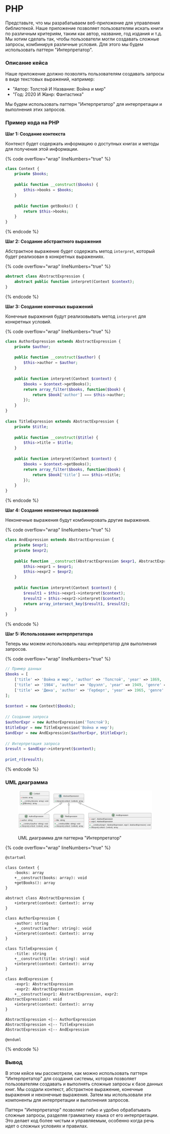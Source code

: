 # PHP

Представьте, что мы разрабатываем веб-приложение для управления библиотекой. Наше приложение позволяет пользователям искать книги по различным критериям, таким как автор, название, год издания и т.д. Мы хотим сделать так, чтобы пользователи могли создавать сложные запросы, комбинируя различные условия. Для этого мы будем использовать паттерн "Интерпретатор".

### **Описание кейса**

Наше приложение должно позволять пользователям создавать запросы в виде текстовых выражений, например:

* "Автор: Толстой И Название: Война и мир"
* "Год: 2020 И Жанр: Фантастика"

Мы будем использовать паттерн "Интерпретатор" для интерпретации и выполнения этих запросов.

### Пример кода на PHP

**Шаг 1: Создание контекста**

Контекст будет содержать информацию о доступных книгах и методы для получения этой информации.

{% code overflow="wrap" lineNumbers="true" %}
```php
class Context {
    private $books;

    public function __construct($books) {
        $this->books = $books;
    }

    public function getBooks() {
        return $this->books;
    }
}
```
{% endcode %}

**Шаг 2: Создание абстрактного выражения**

Абстрактное выражение будет содержать метод `interpret`, который будет реализован в конкретных выражениях.

{% code overflow="wrap" lineNumbers="true" %}
```php
abstract class AbstractExpression {
    abstract public function interpret(Context $context);
}
```
{% endcode %}

**Шаг 3: Создание конечных выражений**

Конечные выражения будут реализовывать метод `interpret` для конкретных условий.

{% code overflow="wrap" lineNumbers="true" %}
```php
class AuthorExpression extends AbstractExpression {
    private $author;

    public function __construct($author) {
        $this->author = $author;
    }

    public function interpret(Context $context) {
        $books = $context->getBooks();
        return array_filter($books, function($book) {
            return $book['author'] === $this->author;
        });
    }
}

class TitleExpression extends AbstractExpression {
    private $title;

    public function __construct($title) {
        $this->title = $title;
    }

    public function interpret(Context $context) {
        $books = $context->getBooks();
        return array_filter($books, function($book) {
            return $book['title'] === $this->title;
        });
    }
}
```
{% endcode %}

**Шаг 4: Создание неконечных выражений**

Неконечные выражения будут комбинировать другие выражения.

{% code overflow="wrap" lineNumbers="true" %}
```php
class AndExpression extends AbstractExpression {
    private $expr1;
    private $expr2;

    public function __construct(AbstractExpression $expr1, AbstractExpression $expr2) {
        $this->expr1 = $expr1;
        $this->expr2 = $expr2;
    }

    public function interpret(Context $context) {
        $result1 = $this->expr1->interpret($context);
        $result2 = $this->expr2->interpret($context);
        return array_intersect_key($result1, $result2);
    }
}
```
{% endcode %}

**Шаг 5: Использование интерпретатора**

Теперь мы можем использовать наш интерпретатор для выполнения запросов.

{% code overflow="wrap" lineNumbers="true" %}
```php
// Пример данных
$books = [
    ['title' => 'Война и мир', 'author' => 'Толстой', 'year' => 1869, 'genre' => 'Роман'],
    ['title' => '1984', 'author' => 'Оруэлл', 'year' => 1949, 'genre' => 'Фантастика'],
    ['title' => 'Дюна', 'author' => 'Герберт', 'year' => 1965, 'genre' => 'Фантастика'],
];

$context = new Context($books);

// Создание запроса
$authorExpr = new AuthorExpression('Толстой');
$titleExpr = new TitleExpression('Война и мир');
$andExpr = new AndExpression($authorExpr, $titleExpr);

// Интерпретация запроса
$result = $andExpr->interpret($context);

print_r($result);
```
{% endcode %}

### UML диаграмма

<figure><img src="../../../../../.gitbook/assets/image (3) (1).png" alt=""><figcaption><p>UML диаграмма для паттерна "Интерпретатор"</p></figcaption></figure>

{% code overflow="wrap" lineNumbers="true" %}
```plantuml
@startuml

class Context {
    -books: array
    +__construct(books: array): void
    +getBooks(): array
}

abstract class AbstractExpression {
    +interpret(context: Context): array
}

class AuthorExpression {
    -author: string
    +__construct(author: string): void
    +interpret(context: Context): array
}

class TitleExpression {
    -title: string
    +__construct(title: string): void
    +interpret(context: Context): array
}

class AndExpression {
    -expr1: AbstractExpression
    -expr2: AbstractExpression
    +__construct(expr1: AbstractExpression, expr2: AbstractExpression): void
    +interpret(context: Context): array
}

AbstractExpression <|-- AuthorExpression
AbstractExpression <|-- TitleExpression
AbstractExpression <|-- AndExpression

@enduml
```
{% endcode %}

### Вывод

В этом кейсе мы рассмотрели, как можно использовать паттерн "Интерпретатор" для создания системы, которая позволяет пользователям создавать и выполнять сложные запросы к базе данных книг. Мы создали контекст, абстрактное выражение, конечные выражения и неконечные выражения. Затем мы использовали эти компоненты для интерпретации и выполнения запросов.

Паттерн "Интерпретатор" позволяет гибко и удобно обрабатывать сложные запросы, разделяя грамматику языка от его интерпретации. Это делает код более чистым и управляемым, особенно когда речь идет о сложных условиях и правилах.
